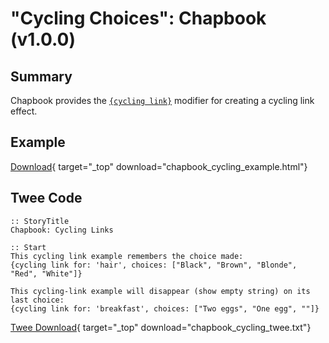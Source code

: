 # "Cycling Choices": Chapbook (v1.0.0)

## Summary

Chapbook provides the [`{cycling link}`](https://klembot.github.io/chapbook/guide/player-input/dropdown-menus-cycling-links.html) modifier for creating a cycling link effect.

## Example

[Download](chapbook_cycling_example.html){ target="_top" download="chapbook_cycling_example.html"}

## Twee Code

```twee
:: StoryTitle
Chapbook: Cycling Links

:: Start
This cycling link example remembers the choice made:
{cycling link for: 'hair', choices: ["Black", "Brown", "Blonde", "Red", "White"]}

This cycling-link example will disappear (show empty string) on its last choice:
{cycling link for: 'breakfast', choices: ["Two eggs", "One egg", ""]}

```

[Twee Download](chapbook_cycling_twee.txt){ target="_top" download="chapbook_cycling_twee.txt"}
